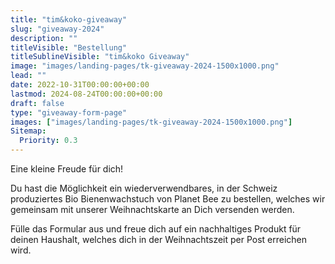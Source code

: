 ```yaml
---
title: "tim&koko-giveaway"
slug: "giveaway-2024"
description: ""
titleVisible: "Bestellung"
titleSublineVisible: "tim&koko Giveaway"
image: "images/landing-pages/tk-giveaway-2024-1500x1000.png"
lead: ""
date: 2022-10-31T00:00:00+00:00
lastmod: 2024-08-24T00:00:00+00:00
draft: false
type: "giveaway-form-page"
images: ["images/landing-pages/tk-giveaway-2024-1500x1000.png"]
Sitemap:
  Priority: 0.3
---
```


Eine kleine Freude für dich!

Du hast die Möglichkeit ein wiederverwendbares, in der Schweiz produziertes Bio Bienenwachstuch von Planet Bee zu bestellen, welches wir gemeinsam mit unserer Weihnachtskarte an Dich versenden werden.

Fülle das Formular aus und freue dich auf ein nachhaltiges Produkt für deinen Haushalt, welches dich in der Weihnachtszeit per Post erreichen wird.
